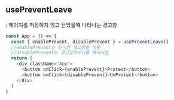 ## usePreventLeave

: 페이지를 저장하지 않고 닫았을때 나타나는 경고창

```js
const App = () => {
  const { enablePrevent, disablePrevent } = usePreventLeave()
  //enablePrevent는 닫기전 경고창을 띄움
  //disablePrevent는 경고창띄우기를 해제시킴
  return (
    <div className="App">
      <button onClick={enablePrevent}>Protect</button>
      <button onClick={disablePrevent}>UnProtect</button>
    </div>
  )
}
```
